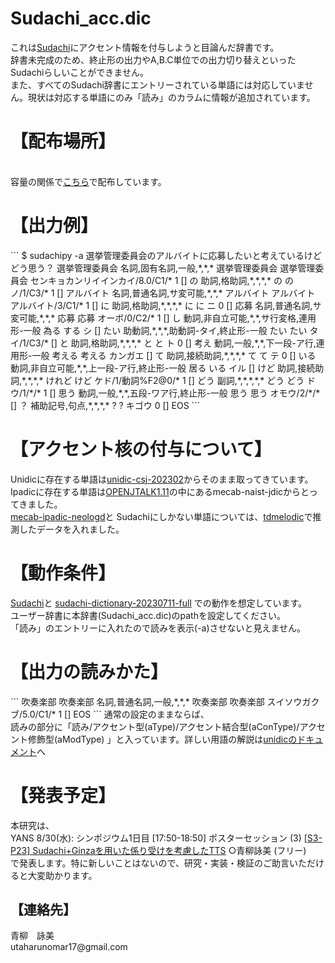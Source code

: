<h1>Sudachi_acc.dic</h1>
これは<a href= "https://github.com/WorksApplications/Sudachi" >Sudachi</a>にアクセント情報を付与しようと目論んだ辞書です。<br>
辞書未完成のため、終止形の出力やA,B.C単位での出力切り替えといったSudachiらしいことができません。<br>
また、すべてのSudachi辞書にエントリーされている単語には対応していません。現状は対応する単語にのみ「読み」のカラムに情報が追加されています。<br>
<h1>【配布場所】</h1><br>
容量の関係で<a href= "https://drive.google.com/drive/folders/1TcSJvUk8dtSvzZsWVTtfBQDqQ8rKIyvd?usp=sharing" >こちら</a>で配布しています。<br>
<h1>【出力例】</h1>
```
$ sudachipy -a
選挙管理委員会のアルバイトに応募したいと考えているけどどう思う？
選挙管理委員会	名詞,固有名詞,一般,*,*,*	選挙管理委員会	選挙管理委員会	センキョカンリイインカイ/8.0/C1/*	1	[]
の	助詞,格助詞,*,*,*,*	の	の	ノ/1/C3/*	1	[]
アルバイト	名詞,普通名詞,サ変可能,*,*,*	アルバイト	アルバイト	アルバイト/3/C1/*	1	[]
に	助詞,格助詞,*,*,*,*	に	に	ニ	0	[]
応募	名詞,普通名詞,サ変可能,*,*,*	応募	応募	オーボ/0/C2/*	1	[]
し	動詞,非自立可能,*,*,サ行変格,連用形-一般	為る	する	シ	[]
たい	助動詞,*,*,*,助動詞-タイ,終止形-一般	たい	たい	タイ/1/C3/*	[]
と	助詞,格助詞,*,*,*,*	と	と	ト	0	[]
考え	動詞,一般,*,*,下一段-ア行,連用形-一般	考える	考える	カンガエ	[]
て	助詞,接続助詞,*,*,*,*	て	て	テ	0	[]
いる	動詞,非自立可能,*,*,上一段-ア行,終止形-一般	居る	いる	イル	[]
けど	助詞,接続助詞,*,*,*,*	けれど	けど	ケド/1/動詞%F2@0/*	1	[]
どう	副詞,*,*,*,*,*	どう	どう	ドウ/1/*/*	1	[]
思う	動詞,一般,*,*,五段-ワア行,終止形-一般	思う	思う	オモウ/2/*/*	[]
？	補助記号,句点,*,*,*,*	?	?	キゴウ	0	[]
EOS
```

<br>
<h1>【アクセント核の付与について】</h1>
Unidicに存在する単語は<a href= "https://clrd.ninjal.ac.jp/unidic/back_number.html" >unidic-csj-202302</a>からそのまま取ってきています。<br>
Ipadicに存在する単語は<a href= "https://open-jtalk.sp.nitech.ac.jp/" >OPENJTALK1.11</a>の中にあるmecab-naist-jdicからとってきました。<br>
<a href= "https://github.com/neologd/mecab-ipadic-neologd" >mecab-ipadic-neologd</a>と
Sudachiにしかない単語については、<a href= "https://github.com/PKSHATechnology-Research/tdmelodic/blob/master/docs/index.rst" >tdmelodic</a>で推測したデータを入れました。
<br>
<h1>【動作条件】</h1>
<a href= "https://github.com/WorksApplications/Sudachi" >Sudachi</a>と
<a href= "http://sudachi.s3-website-ap-northeast-1.amazonaws.com/sudachidict/" >sudachi-dictionary-20230711-full</a>
での動作を想定しています。<br>
ユーザー辞書に本辞書(Sudachi_acc.dic)のpathを設定してください。<br>
「読み」のエントリーに入れたので読みを表示(-a)させないと見えません。<br>
<h1>【出力の読みかた】</h1>
```
吹奏楽部
吹奏楽部	名詞,普通名詞,一般,*,*,*	吹奏楽部	吹奏楽部	スイソウガクブ/5.0/C1/*	1	[]
EOS
```
通常の設定のままならば、<br>
読みの部分に「読み/アクセント型(aType)/アクセント結合型(aConType)/アクセント修飾型(aModType) 」と入っています。詳しい用語の解説は<a href= "https://clrd.ninjal.ac.jp/unidic/UNIDIC_manual.pdf" >unidicのドキュメント</a>へ<br>


<h1>【発表予定】</h1>
本研究は、<br>
YANS 8/30(水): シンポジウム1日目
[17:50-18:50] ポスターセッション (3)
<a href= "https://yans.anlp.jp/entry/yans2023program#1750-1850-%E3%83%9D%E3%82%B9%E3%82%BF%E3%83%BC%E3%82%BB%E3%83%83%E3%82%B7%E3%83%A7%E3%83%B3-3" >[S3-P23] Sudachi+Ginzaを用いた係り受けを考慮したTTS</a> ○青柳詠美 (フリー)<br>
で発表します。特に新しいことはないので、研究・実装・検証のご助言いただけると大変助かります。<br>
<h2>【連絡先】</h2>
青柳　詠美<br>
utaharunomar17@gmail.com
